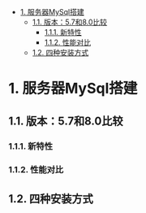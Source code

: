 
<!-- TOC -->

- [1. 服务器MySql搭建](#1-服务器mysql搭建)
    - [1.1. 版本：5.7和8.0比较](#11-版本57和80比较)
        - [1.1.1. 新特性](#111-新特性)
        - [1.1.2. 性能对比](#112-性能对比)
    - [1.2. 四种安装方式](#12-四种安装方式)

<!-- /TOC -->


# 1. 服务器MySql搭建  
## 1.1. 版本：5.7和8.0比较  


### 1.1.1. 新特性  
<!-- 

https://blog.csdn.net/qq_42815188/article/details/122515790
-->

### 1.1.2. 性能对比  
<!-- 
https://blog.51cto.com/u_14299052/2935366
https://blog.csdn.net/weixin_39754603/article/details/113302166
-->


## 1.2. 四种安装方式
<!-- 

Linux之Mysql(两种安装方法)
https://blog.csdn.net/llAl_lAll/article/details/119419178

linux离线安装mysql5.7
https://blog.csdn.net/weixin_43837034/article/details/121761316

https://blog.csdn.net/qq_55752792/article/details/122149990

-->

